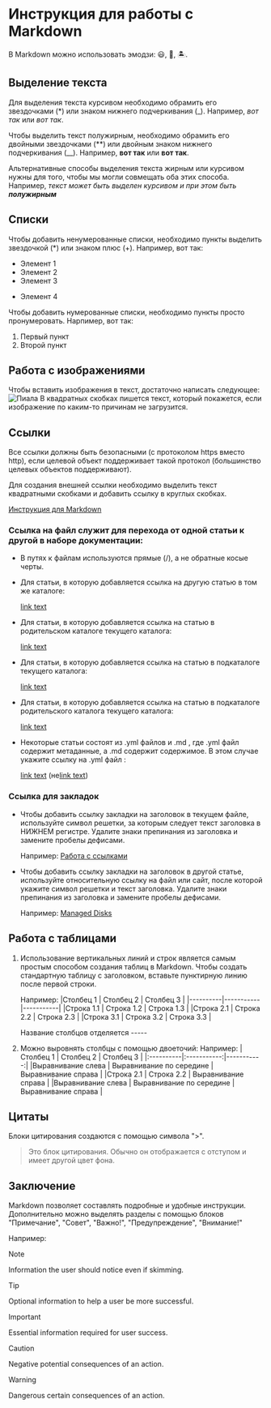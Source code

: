 # Инструкция для работы с Markdown
В Markdown можно использовать эмодзи: 😃, 🐅, 🏝️.
## Выделение текста

Для выделения текста курсивом необходимо обрамить его звездочками (*) или знаком нижнего подчеркивания (_). Например, *вот так* или _вот так_.

Чтобы выделить текст полужирным, необходимо обрамить его двойными звездочками (**) или двойным знаком нижнего подчеркивания (__). Например, **вот так** или __вот так__.

Альтернативные способы выделения текста жирным или курсивом нужны для того, чтобы мы могли совмещать оба этих способа. Например, _текст может быть выделен курсивом и при этом быть **полужирным**_

## Списки

Чтобы добавить ненумерованные списки, необходимо пункты выделить звездочкой (*) или знаком плюс (+).
Например, вот так:
* Элемент 1
* Элемент 2
* Элемент 3
+ Элемент 4

Чтобы добавить нумерованные списки, необходимо пункты просто пронумеровать.
Нарпимер, вот так:
1. Первый пункт
2. Второй пункт

## Работа с изображениями

Чтобы вставить изображения в текст, достаточно написать следующее:
![Пиала](Ru.jpg_640x640.webp)
В квадратных скобках пишется текст, который покажется, если изображение по каким-то причинам не загрузится.

## Ссылки

Все ссылки должны быть безопасными (с протоколом https вместо http), если целевой объект поддерживает такой протокол (большинство целевых объектов поддерживают).

Для создания внешней ссылки необходимо выделить текст квадратными скобками и добавить ссылку в круглых скобках.

[Инструкция для Markdown](https://learn.microsoft.com/ru-ru/contribute/content/markdown-reference)

### Ссылка на файл служит для перехода от одной статьи к другой в наборе документации:
* В путях к файлам используются прямые (/), а не обратные косые черты.

* Для статьи, в которую добавляется ссылка на другую статью в том же каталоге:

    [link text](article-name.md)

* Для статьи, в которую добавляется ссылка на статью в родительском каталоге текущего каталога:

    [link text](../article-name.md)

* Для статьи, в которую добавляется ссылка на статью в подкаталоге текущего каталога:

    [link text](directory/article-name.md)

* Для статьи, в которую добавляется ссылка на статью в подкаталоге родительского каталога текущего каталога:

    [link text](../directory/article-name.md)

* Некоторые статьи состоят из .yml файлов и .md , где .yml файл содержит метаданные, а .md содержит содержимое. В этом случае укажите ссылку на .yml файл :

    [link text](../directory/article-name.yml) (не[link text](../directory/article-name-content.md))


### Ссылка для закладок
* Чтобы добавить ссылку закладки на заголовок в текущем файле, используйте символ решетки, за которым следует текст заголовка в НИЖНЕМ регистре. Удалите знаки препинания из заголовка и замените пробелы дефисами.

    Например: [Работа с ссылками](#ссылки)

* Чтобы добавить ссылку закладки на заголовок в другой статье, используйте относительную ссылку на файл или сайт, после которой укажите символ решетки и текст заголовка. Удалите знаки препинания из заголовка и замените пробелы дефисами.

    Например: [Managed Disks](../../linux/overview.md#managed-disks)

## Работа с таблицами

1. Использование вертикальных линий и строк является самым простым способом создания таблиц в Markdown. Чтобы создать стандартную таблицу с заголовком, вставьте пунктирную линию после первой строки.

    Например:
    |Столбец 1 | Столбец 2 | Столбец 3 |
    |----------|-----------|-----------|
    |Строка 1.1  | Строка 1.2  | Строка 1.3  |
    |Строка 2.1  | Строка 2.2  | Строка 2.3  |
    |Строка 3.1  | Строка 3.2  | Строка 3.3  |

    Название столбцов отделяется -----
    

2. Можно выровнять столбцы с помощью двоеточий:
    Например:
    |Столбец 1 | Столбец 2 | Столбец 3 |
    |:----------|:-----------:|-----------:|
    |Выравнивание слева  | Выравнивание по середине  | Выравнивание справа  |
    |Строка 2.1  | Строка 2.2  | Выравнивание справа  |
    |Выравнивание слева  | Выравнивание по середине  | Выравнивание справа  |


## Цитаты

Блоки цитирования создаются с помощью символа ">".
> Это блок цитирования. Обычно он отображается с отступом и имеет другой цвет фона.

## Заключение

Markdown позволяет составлять подробные и удобные инструкции.
Дополнительно можно выделять разделы с помощью блоков "Примечание", "Совет", "Важно!", "Предупреждение", "Внимание!"

Например:

> [!NOTE]
> Information the user should notice even if skimming.

> [!TIP]
> Optional information to help a user be more successful.

> [!IMPORTANT]
> Essential information required for user success.

> [!CAUTION]
> Negative potential consequences of an action.

> [!WARNING]
> Dangerous certain consequences of an action.

